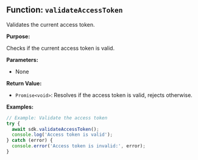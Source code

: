 ## Function: `validateAccessToken`

Validates the current access token.

**Purpose:**

Checks if the current access token is valid.

**Parameters:**

- None

**Return Value:**

- `Promise<void>`: Resolves if the access token is valid, rejects otherwise.

**Examples:**

```typescript
// Example: Validate the access token
try {
  await sdk.validateAccessToken();
  console.log('Access token is valid');
} catch (error) {
  console.error('Access token is invalid:', error);
}
```
